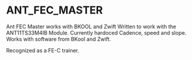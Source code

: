 # ANT_FEC_MASTER
Ant FEC Master works with BKOOL and Zwift
Written to work with the ANT11TS33M4IB Module. Currently hardoced Cadence, speed and slope.  Works with software from BKool 
and Zwift.

Recognized as a FE-C trainer.
